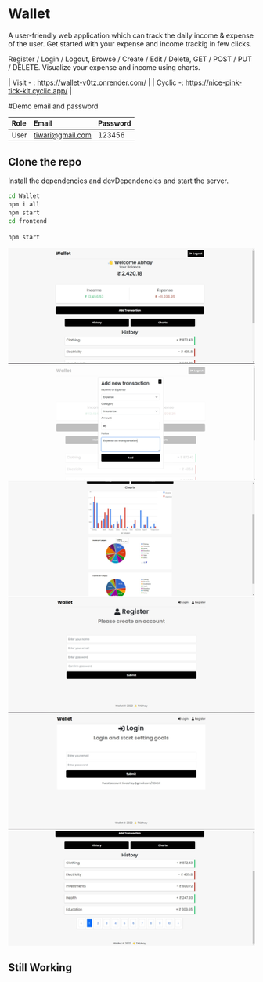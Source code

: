 # Wallet

A user-friendly web application which can track the daily income & expense of the user.
Get started with your expense and income trackig in few clicks.

Register / Login / Logout, Browse / Create / Edit / Delete, GET / POST / PUT / DELETE.
Visualize your expense and income using charts.

| Visit - : https://wallet-v0tz.onrender.com/ |
| Cyclic -: https://nice-pink-tick-kit.cyclic.app/ |

#Demo email and password

| Role | Email     | Password                       |
| :-------- | :------- | :-------------------------------- |
| User     |  tiwari@gmail.com| 123456  |

## Clone the repo


Install the dependencies and devDependencies and start the server.
```sh
cd Wallet
npm i all
npm start  
cd frontend

npm start
```

![dashboard](./snaps/dashboard.jpg)
![dashboard](./snaps/edit.jpg)
![login](./snaps/charts.jpg)
![screen](./snaps/register.jpg)
![screen](./snaps/login.jpg)
![screen](./snaps/paginate.jpg)

## Still Working

